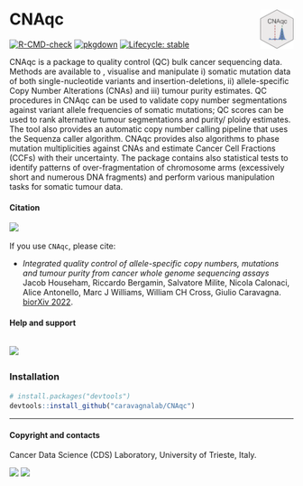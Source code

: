 
# CNAqc <a href="caravagnalab.github.io/CNAqc"><img src="man/figures/logo.png" align="right" height="69" /></a>

<!-- badges: start -->

[![R-CMD-check](https://github.com/caravagnalab/CNAqc/workflows/R-CMD-check/badge.svg)](https://github.com/caravagnalab/CNAqc/actions)
[![pkgdown](https://github.com/caravagnalab/CNAqc/actions/workflows/pkgdown.yaml/badge.svg)](https://github.com/caravagnalab/CNAqc/actions/workflows/pkgdown.yaml)
[![Lifecycle:
stable](https://img.shields.io/badge/lifecycle-stable-green.svg)](https://www.tidyverse.org/lifecycle/#stable)
<!-- badges: end -->

CNAqc is a package to quality control (QC) bulk cancer sequencing data.
Methods are available to , visualise and manipulate i) somatic mutation
data of both single-nucleotide variants and insertion-deletions, ii)
allele-specific Copy Number Alterations (CNAs) and iii) tumour purity
estimates. QC procedures in CNAqc can be used to validate copy number
segmentations against variant allele frequencies of somatic mutations;
QC scores can be used to rank alternative tumour segmentations and
purity/ ploidy estimates. The tool also provides an automatic copy
number calling pipeline that uses the Sequenza caller algorithm. CNAqc
provides also algorithms to phase mutation multiplicities against CNAs
and estimate Cancer Cell Fractions (CCFs) with their uncertainty. The
package contains also statistical tests to identify patterns of
over-fragmentation of chromosome arms (excessively short and numerous
DNA fragments) and perform various manipulation tasks for somatic tumour
data.

#### Citation

[![](https://img.shields.io/badge/doi-10.1101/2021.02.13.429885-red.svg)](https://doi.org/10.1101/2021.02.13.429885)

If you use `CNAqc`, please cite:

-   *Integrated quality control of allele-specific copy numbers,
    mutations and tumour purity from cancer whole genome sequencing
    assays* Jacob Househam, Riccardo Bergamin, Salvatore Milite, Nicola
    Calonaci, Alice Antonello, Marc J Williams, William CH Cross, Giulio
    Caravagna. [biorXiv
    2022](https://www.biorxiv.org/content/10.1101/2021.02.13.429885v3).

#### Help and support

## [![](https://img.shields.io/badge/GitHub%20Pages-https://caravagnalab.github.io/CNAqc/-yellow.svg)](https://caravagnalab.github.io/CNAqc)

### Installation

``` r
# install.packages("devtools")
devtools::install_github("caravagnalab/CNAqc")
```

------------------------------------------------------------------------

#### Copyright and contacts

Cancer Data Science (CDS) Laboratory, University of Trieste, Italy.

[![](https://img.shields.io/badge/CDS%20Lab%20Github-caravagnalab-seagreen.svg)](https://github.com/caravagnalab)
[![](https://img.shields.io/badge/CDS%20Lab%20webpage-https://www.caravagnalab.org/-red.svg)](https://www.caravagnalab.org/)
